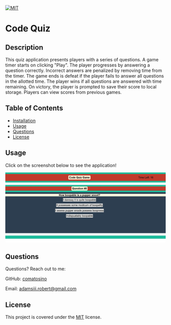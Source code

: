[![MIT](https://img.shields.io/badge/license-MIT-green)](https://opensource.org/licenses/MIT)
# Code Quiz

## Description

This quiz application presents players with a series of questions. A game timer starts on clicking "Play". The player progresses by answering a question correctly. Incorrect answers are penalized by removing time from the timer. The game ends is defeat if the player fails to answer all questions in the allotted time. The player wins if all questions are answered with time remaining. On victory, the player is prompted to save their score to local storage. Players can view scores from previous games.

## Table of Contents

- [Installation](#installation)
- [Usage](#usage)
- [Questions](#Questions)
- [License](#License)

## Usage

Click on the screenshot below to see the application!

[![screenshot](./assets/images/webapp-screenshot.jpg)](https://comatosino.github.io/code-quiz/)

## Questions

Questions? Reach out to me:

GitHub: [comatosino](https://github.com/comatosino)

Email: adamsiii.robert@gmail.com

## License
    
This project is covered under the [MIT](https://opensource.org/licenses/MIT) license.
    

